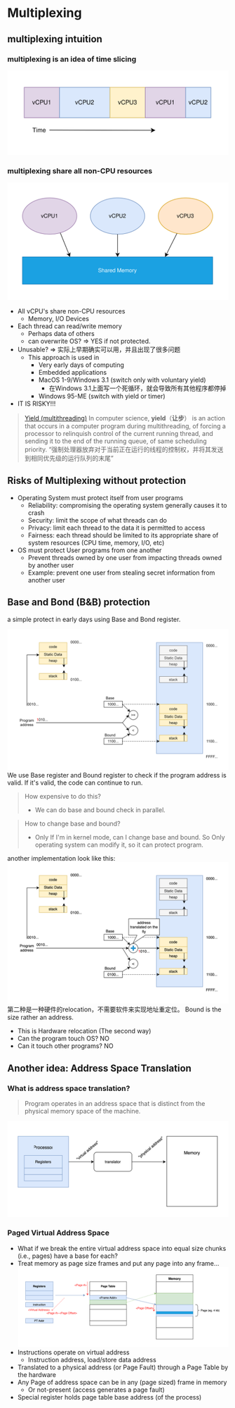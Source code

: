 # Multiplexing
## multiplexing intuition
### multiplexing is an idea of time slicing
![](thread_02.svg)
### multiplexing share all non-CPU resources
![](thread_01.svg)
- All vCPU's share non-CPU resources
	- Memory, I/O Devices
- Each thread can read/write memory
	- Perhaps data of others
	- can overwrite OS? => YES if not protected.
- Unusable? => 实际上早期确实可以用，并且出现了很多问题
	- This approach is used in
		- Very early days of computing
		- Embedded applications
		- MacOS 1-9/Windows 3.1 (switch only with voluntary yield)
			- 在Windows 3.1上面写一个死循环，就会导致所有其他程序都停掉
		- Windows 95-ME (switch with yield or timer)
- IT IS RISKY!!!
> [Yield (multithreading)](https://en.wikipedia.org/wiki/Yield_(multithreading)) 
> In computer science, **yield**（**让步**） is an action that occurs in a computer program during multithreading, of forcing a processor to relinquish control of the current running thread, and sending it to the end of the running queue, of same scheduling priority.
> “强制处理器放弃对于当前正在运行的线程的控制权，并将其发送到相同优先级的运行队列的末尾”

## Risks of Multiplexing without protection
- Operating System must protect itself from user programs
	- Reliability: compromising the operating system generally causes it to crash
	- Security: limit the scope of what threads can do
	- Privacy: limit each thread to the data it is permitted to access
	- Fairness: each thread should be limited to its appropriate share of system resources (CPU time, memory, I/O, etc)
- OS must protect User programs from one another
	- Prevent threads owned by one user from impacting threads owned by another user
	- Example: prevent one user from stealing secret information from another user

## Base and Bond (B&B) protection
a simple protect in early days using Base and Bond register.

![](base_and_bound_01.svg)
We use Base register and Bound register to check if the program address is valid. If it's valid, the code can continue to run.

> How expensive to do this?
> - We can do base and bound check in parallel.

> How to change base and bound?
> - Only If I'm in kernel mode, can I change base and bound. So Only operating system can modify it, so it can protect program.

another implementation look like this:
![](base_and_bound_02.svg) 第二种是一种硬件的relocation，不需要软件来实现地址重定位。
Bound is the size rather an address.


- This is Hardware relocation (The second way)
- Can the program touch OS? NO
- Can it touch other programs? NO

## Another idea: Address Space Translation
### What is address space translation?
>Program operates in an address space that is distinct from the physical memory space of the machine.

![](address_space_translation_01.svg)
### Paged Virtual Address Space
- What if we break the entire virtual address space into equal size chunks (i.e., pages) have a base for each?
- Treat memory as page size frames and put any page into any frame...
![](paged_virtual_address_01.svg)
- Instructions operate on virtual address
	- Instruction address, load/store data address
- Translated to a physical address (or Page Fault) through a Page Table by the hardware
- Any Page of address space can be in any (page sized) frame in memory
	- Or not-present (access generates a page fault)
- Special register holds page table base address (of the process)